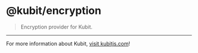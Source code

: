 # @kubit/encryption

> Encryption provider for Kubit.

<hr />

For more information about Kubit, [visit kubitjs.com](https://kubitjs.com)!
